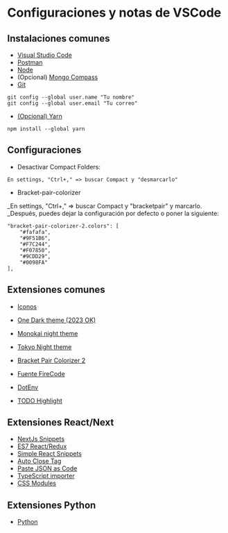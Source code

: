 # Configuraciones y notas de VSCode

## Instalaciones comunes
* [Visual Studio Code](https://code.visualstudio.com/)
* [Postman](https://www.postman.com/downloads/)
* [Node](https://nodejs.org/es/)
* (Opcional) [Mongo Compass](https://www.mongodb.com/try/download/compass)
* [Git](https://git-scm.com/)
```
git config --global user.name "Tu nombre"
git config --global user.email "Tu correo"
```
* [(Opcional) Yarn](https://yarnpkg.com/)
``` 
npm install --global yarn
```

## Configuraciones
* Desactivar Compact Folders:
```
En settings, "Ctrl+," => buscar Compact y "desmarcarlo"
```
* Bracket-pair-colorizer

_En settings, "Ctrl+," => buscar Compact y "bracketpair" y marcarlo.
_Después, puedes dejar la configuración por defecto o poner la siguiente:
```
"bracket-pair-colorizer-2.colors": [
    "#fafafa",
    "#9F51B6",
    "#F7C244",
    "#F07850",
    "#9CDD29",
    "#0098FA"
],
```

## Extensiones comunes
* [Iconos](https://marketplace.visualstudio.com/items?itemName=PKief.material-icon-theme)
* [One Dark theme (2023 OK)](https://marketplace.visualstudio.com/items?itemName=zhuangtongfa.Material-theme)
* [Monokai night theme](https://marketplace.visualstudio.com/items?itemName=fabiospampinato.vscode-monokai-night)
* [Tokyo Night theme](https://marketplace.visualstudio.com/items?itemName=enkia.tokyo-night)
* [Bracket Pair Colorizer 2](https://marketplace.visualstudio.com/items?itemName=CoenraadS.bracket-pair-colorizer-2)
* [Fuente FireCode](https://github.com/tonsky/FiraCode)



* [DotEnv](https://marketplace.visualstudio.com/items?itemName=mikestead.dotenv)
* [TODO Highlight](https://marketplace.visualstudio.com/items?itemName=wayou.vscode-todo-highlight)

## Extensiones React/Next
* [NextJs Snippets](https://marketplace.visualstudio.com/items?itemName=willstakayama.vscode-nextjs-snippets)
* [ES7 React/Redux](https://marketplace.visualstudio.com/items?itemName=dsznajder.es7-react-js-snippets)
* [Simple React Snippets](https://marketplace.visualstudio.com/items?itemName=burkeholland.simple-react-snippets)
* [Auto Close Tag](https://marketplace.visualstudio.com/items?itemName=formulahendry.auto-close-tag)
* [Paste JSON as Code](https://marketplace.visualstudio.com/items?itemName=quicktype.quicktype)
* [TypeScript importer](https://marketplace.visualstudio.com/items?itemName=pmneo.tsimporter)
* [CSS Modules](https://marketplace.visualstudio.com/items?itemName=clinyong.vscode-css-modules)

## Extensiones Python
* [Python](https://marketplace.visualstudio.com/items?itemName=ms-python.python)


